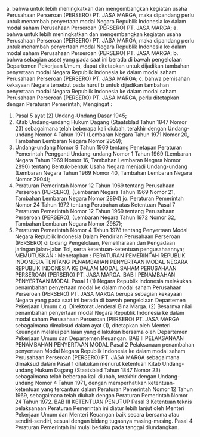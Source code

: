  a. bahwa untuk lebih meningkatkan dan mengembangkan kegiatan usaha Perusahaan Perseroan (PERSERO) PT. JASA MARGA, maka dipandang perlu untuk menambah penyertaan modal Negara Republik Indonesia ke dalam modal saham Perusahaan Perseroan (PERSERO) PT. JASA MARGA;
a. bahwa untuk lebih meningkatkan dan mengembangkan kegiatan usaha Perusahaan Perseroan (PERSERO) PT. JASA MARGA, maka dipandang perlu untuk menambah penyertaan modal Negara Republik Indonesia ke dalam modal saham Perusahaan Perseroan (PERSERO) PT. JASA MARGA;
b. bahwa sebagian asset yang pada saat ini berada di bawah pengelolaan Departemen Pekerjaan Umum, dapat ditetapkan untuk dijadikan tambahan penyertaan modal Negara Republik Indonesia ke dalam modal saham Perusahaan Perseroan (PERSERO) PT. JASA MARGA;
c. bahwa pemisahan kekayaan Negara tersebut pada huruf b untuk dijadikan tambahan penyertaan modal Negara Republik Indonesia ke dalam modal saham Perusahaan Perseroan (PERSERO) PT. JASA MARGA, perlu ditetapkan dengan Peraturan Pemerintah;
Mengingat :

1. Pasal 5 ayat (2) Undang-Undang Dasar 1945;
2. Kitab Undang-undang Hukum Dagang (Staatsblad Tahun 1847 Nomor 23) sebagaimana telah beberapa kali diubah, terakhir dengan Undang-undang Nomor 4 Tahun 1971 (Lembaran Negara Tahun 1971 Nomor 20, Tambahan Lembaran Negara Nomor 2959);
3. Undang-undang Nomor 9 Tahun 1969 tentang Penetapan Peraturan Pemerintah Pengganti Undang-undang Nomor 1 Tahun 1969 (Lembaran Negara Tahun 1969 Nomor 16, Tambahan Lembaran Negara Nomor 2890) tentang Bentuk-bentuk Usaha Negara menjadi Undang-undang (Lembaran Negara Tahun 1969 Nomor 40, Tambahan Lembaran Negara Nomor 2904);
4. Peraturan Pemerintah Nomor 12 Tahun 1969 tentang Perusahaan Perseroan (PERSERO), (Lembaran Negara Tahun 1969 Nomor 21, Tambahan Lembaran Negara Nomor 2894) jo. Peraturan Pemerintah Nomor 24 Tahun 1972 tentang Perubahan atas Ketentuan Pasal 7 Peraturan Pemerintah Nomor 12 Tahun 1969 tentang Perusahaan Perseroan (PERSERO), (Lembaran Negara Tahun 1972 Nomor 32, Tambahan Lembaran Negara Nomor 2987);
5. Peraturan Pemerintah Nomor 4 Tahun 1978 tentang Penyertaan Modal Negara Republik Indonesia Dalam Pendirian Perusahaan Perseroan (PERSERO) di bidang Pengelolaan, Pemeliharaan dan Pengadaan jaringan jalan-jalan Tol, serta ketentuan-ketentuan pengusahaannya;
MEMUTUSKAN :
 Menetapkan : PERATURAN PEMERINTAH REPUBLIK INDONESIA TENTANG PENAMBAHAN PENYERTAAN MODAL NEGARA REPUBLIK INDONESIA KE DALAM MODAL SAHAM PERUSAHAAN PERSEROAN (PERSERO) PT. JASA MARGA. BAB I PENAMBAHAN PENYERTAAN MODAL Pasal 1 (1) Negara Republik Indonesia melakukan penambahan penyertaan modal ke dalam modal saham Perusahaan Perseroan (PERSERO) PT. JASA MARGA berupa sebagian kekayaan Negara yang pada saat ini berada di bawah pengelolaan Departemen Pekerjaan Umum c.q. Direktorat Jenderal Bina Marga. (2) Besarnya nilai penambahan penyertaan modal Negara Republik Indonesia ke dalam modal saham Perusahaan Perseroan (PERSERO) PT. JASA MARGA sebagaimana dimaksud dalam ayat (1), ditetapkan oleh Menteri Keuangan melalui penilaian yang dilakukan bersama oleh Departemen Pekerjaan Umum dan Departemen Keuangan. BAB II PELAKSANAAN PENAMBAHAN PENYERTAAN MODAL Pasal 2 Pelaksanaan penambahan penyertaan Modal Negara Republik Indonesia ke dalam modal saham Perusahaan Perseroan (PERSERO) PT. JASA MARGA sebagaimana dimaksud dalam Pasal 1 dilakukan menurut ketentuan Kitab Undang-undang Hukum Dagang (Staatsblad Tahun 1847 Nomor 23) sebagaimana telah beberapa kali diubah, terakhir dengan Undang-undang Nomor 4 Tahun 1971, dengan memperhatikan ketentuan-ketentuan yang tercantum dalam Peraturan Pemerintah Nomor 12 Tahun 1969, sebagaimana telah diubah dengan Peraturan Pemerintah Nomor 24 Tahun 1972. BAB III KETENTUAN PENUTUP Pasal 3 Ketentuan teknis pelaksanaan Peraturan Pemerintah ini diatur lebih lanjut oleh Menteri Pekerjaan Umum dan Menteri Keuangan baik secara bersama atau sendiri-sendiri, sesuai dengan bidang tugasnya masing-masing. Pasal 4 Peraturan Pemerintah ini mulai berlaku pada tanggal diundangkan.